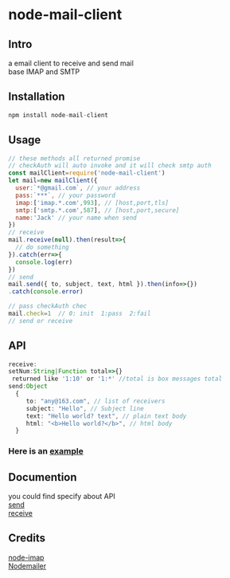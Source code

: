 # node-mail-client
## Intro
a email client to receive and send mail  
base IMAP and SMTP
## Installation
``` js
npm install node-mail-client
```
## Usage
```js
// these methods all returned promise
// checkAuth will auto invoke and it will check smtp auth
const mailClient=require('node-mail-client')
let mail=new mailClient({
  user:`*@gmail.com`, // your address
  pass:`***`, // your password
  imap:['imap.*.com',993], // [host,port,tls]
  smtp:['smtp.*.com',587], // [host,port,secure]
  name:'Jack' // your name when send
})
// receive
mail.receive(null).then(result=>{
  // do something
}).catch(err=>{
  console.log(err)  
})
// send 
mail.send({ to, subject, text, html }).then(info=>{})
.catch(console.error)

// pass checkAuth chec
mail.check=1  // 0: init  1:pass  2:fail
// send or receive
```
## API
```ts
receive:
setNum:String|Function total=>{}
 returned like '1:10' or '1:*' //total is box messages total
send:Object
  {
     to: "any@163.com", // list of receivers
     subject: "Hello", // Subject line
     text: "Hello world? text", // plain text body
     html: "<b>Hello world?</b>", // html body
  }  
```
### Here is an [example](./example/test.js)
## Documention
you could find specify  about API  
[send](https://nodemailer.com/about/)  
[receive](https://github.com/mscdex/node-imap)  

## Credits
[node-imap](https://github.com/mscdex/node-imap)  
[Nodemailer](https://github.com/nodemailer/nodemailer)
